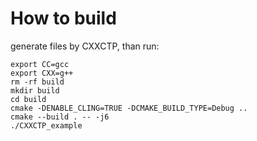 ﻿# How to build
generate files by CXXCTP, than run:

```
export CC=gcc
export CXX=g++
rm -rf build
mkdir build
cd build
cmake -DENABLE_CLING=TRUE -DCMAKE_BUILD_TYPE=Debug ..
cmake --build . -- -j6
./CXXCTP_example
```
